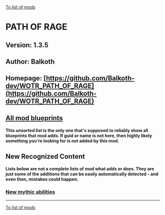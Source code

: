 [To list of mods](../README.md)

# PATH OF RAGE

## Version: 1.3.5

## Author: Balkoth

## Homepage: [https://github.com/Balkoth-dev/WOTR_PATH_OF_RAGE](https://github.com/Balkoth-dev/WOTR_PATH_OF_RAGE)

## [All mod blueprints](./AllBlueprints.md)

#### This unsorted list is the only one that's supposed to reliably show all blueprints that mod adds. If guid or name is not here, then highly likely something you're looking for is not added by this mod.

## New Recognized Content

#### **Lists below are not a complete lists of mod what adds or does**. They are just some of the additions that can be easily automatically detected - and even then, mistakes could happen.

### [New mythic abilities](./MythicAbilities.md)


___
[To list of mods](../README.md)
